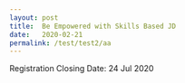 ```yaml
---
layout: post
title:  Be Empowered with Skills Based JD
date:   2020-02-21
permalink: /test/test2/aa
---
```

Registration Closing Date: 24 Jul 2020
